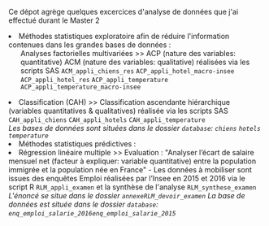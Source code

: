 Ce dépot agrège quelques excercices d'analyse de données que j'ai effectué durant le Master 2

<li> Méthodes statistiques exploratoire afin de réduire l'information contenues dans les grandes bases de données :
<ul> Analyses factorielles multivariées >> ACP (nature des variables: quantitative) ACM (nature des variables: qualitative) réalisées via les scripts SAS <code>ACM_appli_chiens_res</code> <code>ACP_appli_hotel_macro-insee</code> <code>ACP_appli_hotel_res</code> <code>ACP_appli_temperature</code> <code>ACP_appli_temperature_macro-insee</code></ul>
<li> Classification (CAH) >> Classification ascendante hiérarchique (variables quantitatives & qualitatives) réalisée via les scripts SAS <code>CAH_appli_chiens</code> <code>CAH_appli_hotels</code> <code>CAH_appli_temperature</code></li>
<em> Les bases de données sont situées dans le dossier <code>database</code>: <code>chiens</code> <code>hotels</code> <code>temperature</code></em></li>

<li> Méthodes statistiques prédictives :
<li> Régression linéaire multiple >> Evaluation : "Analyser l’écart de salaire mensuel net (facteur à expliquer: variable quantitative) entre la population immigrée et la population née en 
France" - Les données à mobiliser sont issues des enquêtes Emploi réalisées par l’Insee en 2015 et 2016 via le script R <code>RLM_appli_examen</code> et la synthèse de l'analyse <code>RLM_synthese_examen</code>
<em> L'énoncé se situe dans le dossier <code>annexe</code><code>RLM_devoir_examen</code></em>
<em> La base de données est située dans le dossier <code>database</code>: <code>enq_emploi_salarie_2016</code><code>enq_emploi_salarie_2015</code></em></li>
